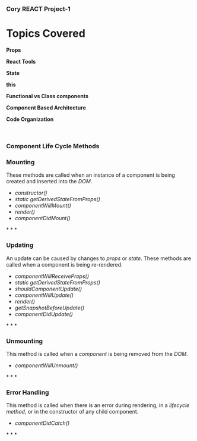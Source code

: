 # <h3>Cory REACT Project-1</h3>

<h1>Topics Covered</h1>
<b>
Props

React Tools

State

this

Functional vs Class components

Component Based Architecture

Code Organization
</b>

<br>

<h3>Component Life Cycle Methods</h3>

<h3>Mounting</h3>

These methods are called when an instance of a component is being created and inserted into the *DOM*.
<i>
- constructor()
- static getDerivedStateFromProps()
- componentWillMount()
- render()
- componentDidMount()
</i>
* * *

<h3>Updating</h3>

An update can be caused by changes to *props* or *state*. These methods are called when a component is being re-rendered.
<i>
- componentWillReceiveProps()
- static getDerivedStateFromProps()
- shouldComponentUpdate()
- componentWillUpdate()
- render()
- getSnapshotBeforeUpdate()
- componentDidUpdate()
</i>
* * *

<h3>Unmounting</h3>

This method is called when a *component* is being removed from the *DOM*.
<i>
- componentWillUnmount()
</i>
* * *

<h3>Error Handling</h3>

This method is called when there is an error during rendering, in a *lifecycle method*, or in the constructor of any child component.
<i>
- componentDidCatch()
</i>
* * *